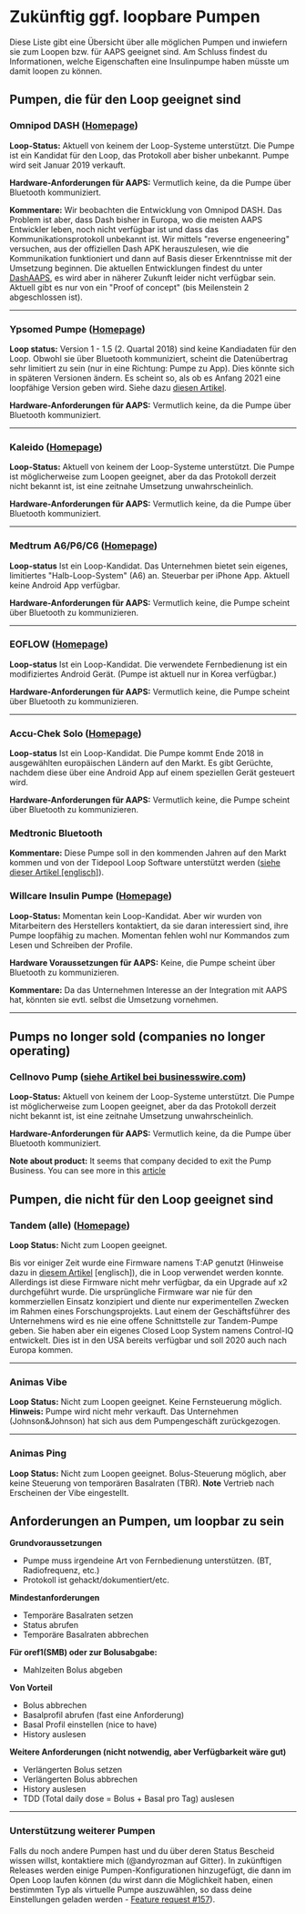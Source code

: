 # Zukünftig ggf. loopbare Pumpen

Diese Liste gibt eine Übersicht über alle möglichen Pumpen und inwiefern sie zum Loopen bzw. für AAPS geeignet sind. Am Schluss findest du Informationen, welche Eigenschaften eine Insulinpumpe haben müsste um damit loopen zu können.

## Pumpen, die für den Loop geeignet sind

### Omnipod DASH ([Homepage](https://www.myomnipod.com/DASH))

**Loop-Status:** Aktuell von keinem der Loop-Systeme unterstützt. Die Pumpe ist ein Kandidat für den Loop, das Protokoll aber bisher unbekannt. Pumpe wird seit Januar 2019 verkauft.

**Hardware-Anforderungen für AAPS:** Vermutlich keine, da die Pumpe über Bluetooth kommuniziert.

**Kommentare:** Wir beobachten die Entwicklung von Omnipod DASH. Das Problem ist aber, dass Dash bisher in Europa, wo die meisten AAPS Entwickler leben, noch nicht verfügbar ist und dass das Kommunikationsprotokoll unbekannt ist. Wir mittels "reverse engeneering" versuchen, aus der offiziellen Dash APK herauszulesen, wie die Kommunikation funktioniert und dann auf Basis dieser Erkenntnisse mit der Umsetzung beginnen. Die aktuellen Entwicklungen findest du unter [DashAAPS](https://github.com/andyrozman/DashAAPS/projects/1), es wird aber in näherer Zukunft leider nicht verfügbar sein. Aktuell gibt es nur von ein "Proof of concept" (bis Meilenstein 2 abgeschlossen ist).

* * *

### Ypsomed Pumpe ([Homepage](https://www.ypsomed.com/en/diabetes-care-mylife.html))

**Loop status:** Version 1 - 1.5 (2. Quartal 2018) sind keine Kandiadaten für den Loop. Obwohl sie über Bluetooth kommuniziert, scheint die Datenübertrag sehr limitiert zu sein (nur in eine Richtung: Pumpe zu App). Dies könnte sich in späteren Versionen ändern. Es scheint so, als ob es Anfang 2021 eine loopfähige Version geben wird. Siehe dazu [diesen Artikel](https://www.ypsomed.com/en/media/details/ypsomed-and-dexcom-enter-into-partnership-to-drive-closed-loop-system.html).

**Hardware-Anforderungen für AAPS:** Vermutlich keine, da die Pumpe über Bluetooth kommuniziert.

* * *

### Kaleido ([Homepage](https://www.hellokaleido.com/))

**Loop-Status:** Aktuell von keinem der Loop-Systeme unterstützt. Die Pumpe ist möglicherweise zum Loopen geeignet, aber da das Protokoll derzeit nicht bekannt ist, ist eine zeitnahe Umsetzung unwahrscheinlich.

**Hardware-Anforderungen für AAPS:** Vermutlich keine, da die Pumpe über Bluetooth kommuniziert.

* * *

### Medtrum A6/P6/C6 ([Homepage](http://www.medtrum.com/P6.html))

**Loop-status** Ist ein Loop-Kandidat. Das Unternehmen bietet sein eigenes, limitiertes "Halb-Loop-System" (A6) an. Steuerbar per iPhone App. Aktuell keine Android App verfügbar.

**Hardware-Anforderungen für AAPS:** Vermutlich keine, die Pumpe scheint über Bluetooth zu kommunizieren.

* * *

### EOFLOW ([Homepage](http://www.eoflow.com/eng/main/main.html))

**Loop-status** Ist ein Loop-Kandidat. Die verwendete Fernbedienung ist ein modifiziertes Android Gerät. (Pumpe ist aktuell nur in Korea verfügbar.)

**Hardware-Anforderungen für AAPS:** Vermutlich keine, die Pumpe scheint über Bluetooth zu kommunizieren.

* * *

### Accu-Chek Solo ([Homepage](https://www.roche.com/media/releases/med-cor-2018-07-23.htm))

**Loop-status** Ist ein Loop-Kandidat. Die Pumpe kommt Ende 2018 in ausgewählten europäischen Ländern auf den Markt. Es gibt Gerüchte, nachdem diese über eine Android App auf einem speziellen Gerät gesteuert wird.

**Hardware-Anforderungen für AAPS:** Vermutlich keine, die Pumpe scheint über Bluetooth zu kommunizieren.

### Medtronic Bluetooth

**Kommentare:** Diese Pumpe soll in den kommenden Jahren auf den Markt kommen und von der Tidepool Loop Software unterstützt werden ([siehe dieser Artikel [englisch]](https://www.tidepool.org/blog/tidepool-loop-medtronic-collaboration)).

### Willcare Insulin Pumpe ([Homepage](http://en.shinmyungmedi.com/))

**Loop-Status:** Momentan kein Loop-Kandidat. Aber wir wurden von Mitarbeitern des Herstellers kontaktiert, da sie daran interessiert sind, ihre Pumpe loopfähig zu machen. Momentan fehlen wohl nur Kommandos zum Lesen und Schreiben der Profile.

**Hardware Voraussetzungen für AAPS:** Keine, die Pumpe scheint über Bluetooth zu kommunizieren.

**Kommentare:** Da das Unternehmen Interesse an der Integration mit AAPS hat, könnten sie evtl. selbst die Umsetzung vornehmen.

* * *

## Pumps no longer sold (companies no longer operating)

### Cellnovo Pump ([siehe Artikel bei businesswire.com](https://www.businesswire.com/news/home/20190328005829/en/Cellnovo-Stops-Manufacturing-and-Commercial-Operations))

**Loop-Status:** Aktuell von keinem der Loop-Systeme unterstützt. Die Pumpe ist möglicherweise zum Loopen geeignet, aber da das Protokoll derzeit nicht bekannt ist, ist eine zeitnahe Umsetzung unwahrscheinlich.

**Hardware-Anforderungen für AAPS:** Vermutlich keine, da die Pumpe über Bluetooth kommuniziert.

**Note about product:** It seems that company decided to exit the Pump Business. You can see more in this [article](https://diabetogenic.wordpress.com/2019/04/01/and-then-cellnovo-disappeared/?fbclid=IwAR12Ow6gVbEOuD1zw7aNjBwqj5_aPkPipteHY1VHBvT3mchlH2y7Us6ZeAU)

## Pumpen, die nicht für den Loop geeignet sind

### Tandem (alle) ([Homepage](https://www.tandemdiabetes.com/))

**Loop Status:** Nicht zum Loopen geeignet.

Bis vor einiger Zeit wurde eine Firmware namens T:AP genutzt (Hinweise dazu in [diesem Artikel](https://www.liebertpub.com/doi/full/10.1089/dia.2018.0278?url_ver=Z39.88-2003&rfr_id=ori%3Arid%3Acrossref.org&rfr_dat=cr_pub%3Dpubmed&) [englisch]), die in Loop verwendet werden konnte. Allerdings ist diese Firmware nicht mehr verfügbar, da ein Upgrade auf x2 durchgeführt wurde. Die ursprüngliche Firmware war nie für den kommerziellen Einsatz konzipiert und diente nur experimentellen Zwecken im Rahmen eines Forschungsprojekts. Laut einem der Geschäftsführer des Unternehmens wird es nie eine offene Schnittstelle zur Tandem-Pumpe geben. Sie haben aber ein eigenes Closed Loop System namens Control-IQ entwickelt. Dies ist in den USA bereits verfügbar und soll 2020 auch nach Europa kommen.

* * *

### Animas Vibe

**Loop Status:** Nicht zum Loopen geeignet. Keine Fernsteuerung möglich. **Hinweis:** Pumpe wird nicht mehr verkauft. Das Unternehmen (Johnson&Johnson) hat sich aus dem Pumpengeschäft zurückgezogen.

* * *

### Animas Ping

**Loop Status:** Nicht zum Loopen geeignet. Bolus-Steuerung möglich, aber keine Steuerung von temporären Basalraten (TBR). **Note** Vertrieb nach Erscheinen der Vibe eingestellt.

## Anforderungen an Pumpen, um loopbar zu sein

**Grundvoraussetzungen**

- Pumpe muss irgendeine Art von Fernbedienung unterstützen. (BT, Radiofrequenz, etc.)
- Protokoll ist gehackt/dokumentiert/etc.

**Mindestanforderungen**

- Temporäre Basalraten setzen
- Status abrufen
- Temporäre Basalraten abbrechen

**Für oref1(SMB) oder zur Bolusabgabe:**

- Mahlzeiten Bolus abgeben

**Von Vorteil**

- Bolus abbrechen
- Basalprofil abrufen (fast eine Anforderung)
- Basal Profil einstellen (nice to have)
- History auslesen 

**Weitere Anforderungen (nicht notwendig, aber Verfügbarkeit wäre gut)**

- Verlängerten Bolus setzen
- Verlängerten Bolus abbrechen
- History auslesen
- TDD (Total daily dose = Bolus + Basal pro Tag) auslesen

* * *

### Unterstützung weiterer Pumpen

Falls du noch andere Pumpen hast und du über deren Status Bescheid wissen willst, kontaktiere mich (@andyrozman auf Gitter). In zukünftigen Releases werden einige Pumpen-Konfigurationen hinzugefügt, die dann im Open Loop laufen können (du wirst dann die Möglichkeit haben, einen bestimmten Typ als virtuelle Pumpe auszuwählen, so dass deine Einstellungen geladen werden - [Feature request #157](https://github.com/nightscout/AndroidAPS/issues/157)).
